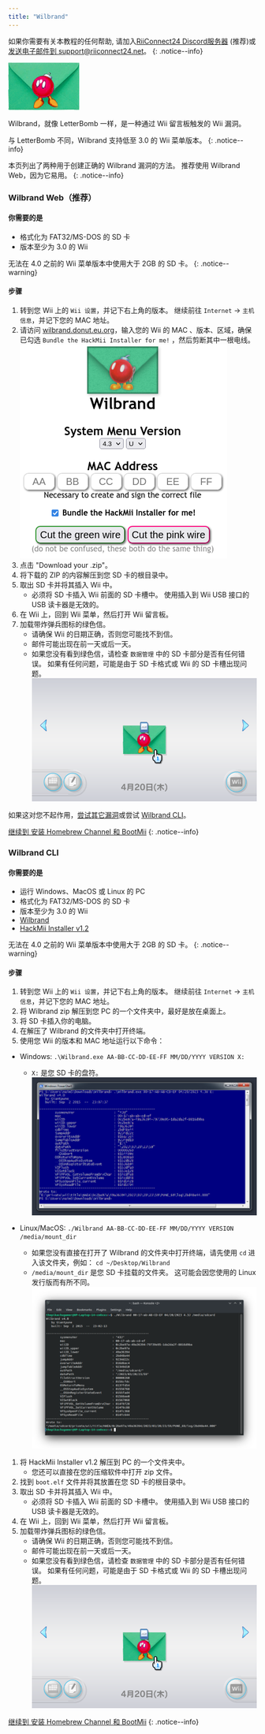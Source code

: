 ```yaml
---
title: "Wilbrand"
---
```


如果你需要有关本教程的任何帮助, 请加入[RiiConnect24 Discord服务器](https://discord.gg/rc24) (推荐)或 [发送电子邮件到 support@riiconnect24.net](mailto:support@riiconnect24.net)。
{: .notice--info}

![Wilbrand](/images/wilbrand/icon.png)

Wilbrand，就像 LetterBomb 一样，是一种通过 Wii 留言板触发的 Wii 漏洞。

与 LetterBomb 不同，Wilbrand 支持低至 3.0 的 Wii 菜单版本。
{: .notice--info}

本页列出了两种用于创建正确的 Wilbrand 漏洞的方法。 推荐使用 Wilbrand Web，因为它易用。
{: .notice--info}

### Wilbrand Web（推荐）

#### 你需要的是

- 格式化为 FAT32/MS-DOS 的 SD 卡
- 版本至少为 3.0 的 Wii

无法在 4.0 之前的 Wii 菜单版本中使用大于 2GB 的 SD 卡。
{: .notice--warning}

#### 步骤

1.  转到您 Wii 上的 `Wii 设置`，并记下右上角的版本。 继续前往 `Internet` -> `主机信息`，并记下您的 MAC 地址。
1.  请访问 [wilbrand.donut.eu.org](https://wilbrand.donut.eu.org/)，输入您的 Wii 的 MAC 、版本、区域，确保已勾选 `Bundle the HackMii Installer for me!` ，然后剪断其中一根电线。 ![Wilbrand Web](/images/wilbrand/web.png)
1.  点击 "Download your .zip"。
1.  将下载的 ZIP 的内容解压到您 SD 卡的根目录中。
1.  取出 SD 卡并将其插入 Wii 中。
    - 必须将 SD 卡插入 Wii 前面的 SD 卡槽中。 使用插入到 Wii USB 接口的 USB 读卡器是无效的。
1.  在 Wii 上，回到 Wii 菜单，然后打开 Wii 留言板。
1.  加载带炸弹兵图标的绿色信。
    - 请确保 Wii 的日期正确，否则您可能找不到信。
    - 邮件可能出现在前一天或后一天。
    - 如果您没有看到绿色信，请检查 `数据管理` 中的 SD 卡部分是否有任何错误。 如果有任何问题，可能是由于 SD 卡格式或 Wii 的 SD 卡槽出现问题。 ![Wilbrand in its natural habitat](/images/wilbrand/msgboard.png)

如果这对您不起作用，[尝试其它漏洞](get-started)或尝试 [Wilbrand CLI](#wilbrand-cli)。

[继续到 安装 Homebrew Channel 和 BootMii](hbc)
{: .notice--info}

### Wilbrand CLI

#### 你需要的是

- 运行 Windows、MacOS 或 Linux 的 PC
- 格式化为 FAT32/MS-DOS 的 SD 卡
- 版本至少为 3.0 的 Wii
- [Wilbrand](https://static.wiidatabase.de/Wilbrand.zip)
- [HackMii Installer v1.2](https://bootmii.org/download/)

无法在 4.0 之前的 Wii 菜单版本中使用大于 2GB 的 SD 卡。
{: .notice--warning}

#### 步骤

1.  转到您 Wii 上的 `Wii 设置`，并记下右上角的版本。 继续前往 `Internet` -> `主机信息`，并记下您的 MAC 地址。
1.  将 Wilbrand zip 解压到您 PC 的一个文件夹中，最好是放在桌面上。
1.  将 SD 卡插入你的电脑。
1.  在解压了 Wilbrand 的文件夹中打开终端。
1.  使用您 Wii 的版本和 MAC 地址运行以下命令：

- Windows: `.\Wilbrand.exe AA-BB-CC-DD-EE-FF MM/DD/YYYY VERSION X:`

  - `X:` 是您 SD 卡的盘符。 ![在 Windows 上运行 Wilbrand](/images/wilbrand/windows.png)

- Linux/MacOS: `./Wilbrand AA-BB-CC-DD-EE-FF MM/DD/YYYY VERSION /media/mount_dir`
  - 如果您没有直接在打开了 Wilbrand 的文件夹中打开终端，请先使用 `cd` 进入该文件夹，例如： `cd ~/Desktop/Wilbrand`
  - `/media/mount_dir` 是您 SD 卡挂载的文件夹。 这可能会因您使用的 Linux 发行版而有所不同。 ![在 Linux 上运行 Wilbrand](/images/wilbrand/linux.png)

1.  将 HackMii Installer v1.2 解压到 PC 的一个文件夹中。
    - 您还可以直接在您的压缩软件中打开 zip 文件。
1.  找到 `boot.elf` 文件并将其放置在您 SD 卡的根目录中。
1.  取出 SD 卡并将其插入 Wii 中。
    - 必须将 SD 卡插入 Wii 前面的 SD 卡槽中。 使用插入到 Wii USB 接口的 USB 读卡器是无效的。
1.  在 Wii 上，回到 Wii 菜单，然后打开 Wii 留言板。
1.  加载带炸弹兵图标的绿色信。
    - 请确保 Wii 的日期正确，否则您可能找不到信。
    - 邮件可能出现在前一天或后一天。
    - 如果您没有看到绿色信，请检查 `数据管理` 中的 SD 卡部分是否有任何错误。 如果有任何问题，可能是由于 SD 卡格式或 Wii 的 SD 卡槽出现问题。 ![Wilbrand in its natural habitat](/images/wilbrand/msgboard.png)

[继续到 安装 Homebrew Channel 和 BootMii](hbc)
{: .notice--info}

